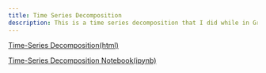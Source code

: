```yaml
---
title: Time Series Decomposition
description: This is a time series decomposition that I did while in Graduate School at the College of William & Mary
---
```


[Time-Series Decomposition(html)](tsdecomp.html)

[Time-Series Decomposition Notebook(ipynb)](tsdecomp.ipynb)